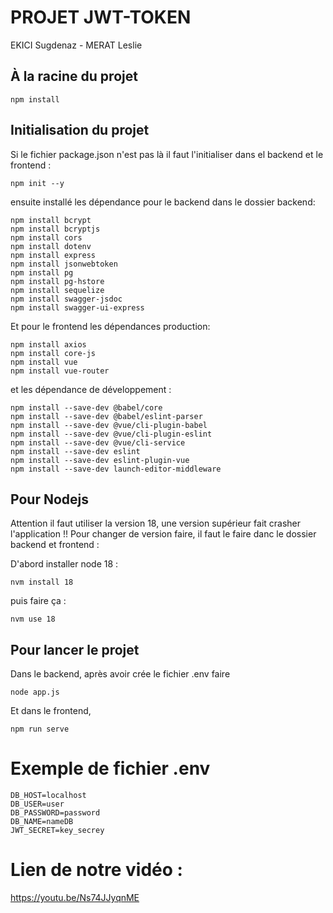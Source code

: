 # PROJET JWT-TOKEN

EKICI Sugdenaz - MERAT Leslie

## À la racine du projet 
```
npm install
```

## Initialisation du projet 

Si le fichier package.json n'est pas là il faut l'initialiser dans el backend et le frontend :
```
npm init --y
```
ensuite installé les dépendance pour le backend dans le dossier backend: 
```
npm install bcrypt
npm install bcryptjs
npm install cors
npm install dotenv
npm install express
npm install jsonwebtoken
npm install pg
npm install pg-hstore
npm install sequelize
npm install swagger-jsdoc
npm install swagger-ui-express
```
Et pour le frontend les dépendances production:
```
npm install axios
npm install core-js
npm install vue
npm install vue-router
```
et les dépendance de développement :
```
npm install --save-dev @babel/core
npm install --save-dev @babel/eslint-parser
npm install --save-dev @vue/cli-plugin-babel
npm install --save-dev @vue/cli-plugin-eslint
npm install --save-dev @vue/cli-service
npm install --save-dev eslint
npm install --save-dev eslint-plugin-vue
npm install --save-dev launch-editor-middleware

```

## Pour Nodejs
Attention il faut utiliser la version 18, une version supérieur fait crasher l'application !!
Pour changer de version faire, il faut le faire danc le dossier backend et frontend :

D'abord installer node 18 :
```dotenv
nvm install 18
```
puis faire ça :
```dotenv
nvm use 18
```

## Pour lancer le projet 
Dans le backend, après avoir crée le fichier .env faire 
```
node app.js
```

Et dans le frontend,
```dotenv
npm run serve
```


# Exemple de fichier .env
```dotenv
DB_HOST=localhost
DB_USER=user
DB_PASSWORD=password
DB_NAME=nameDB
JWT_SECRET=key_secrey
```
# Lien de notre vidéo :

https://youtu.be/Ns74JJyqnME
